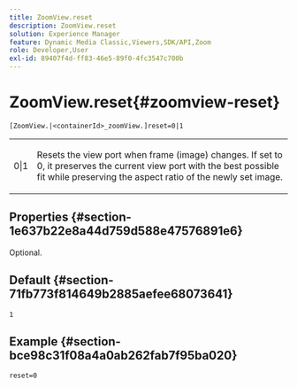 ```yaml
---
title: ZoomView.reset
description: ZoomView.reset
solution: Experience Manager
feature: Dynamic Media Classic,Viewers,SDK/API,Zoom
role: Developer,User
exl-id: 89407f4d-ff83-46e5-89f0-4fc3547c700b
---
```

# ZoomView.reset{#zoomview-reset}

 `[ZoomView.|<containerId>_zoomView.]reset=0|1`

<table id="table_49FFD1BC53B846F09A6D214BC8C5C3FE"> 
 <tbody> 
  <tr> 
   <td colname="col1"> <p> <span class="codeph"> 0|1</span> </p> </td> 
   <td colname="col2"> <p> Resets the view port when frame (image) changes. If set to <span class="codeph"> 0</span>, it preserves the current view port with the best possible fit while preserving the aspect ratio of the newly set image. </p> </td> 
  </tr> 
 </tbody> 
</table>

## Properties {#section-1e637b22e8a44d759d588e47576891e6}

Optional.

## Default {#section-71fb773f814649b2885aefee68073641}

`1`

## Example {#section-bce98c31f08a4a0ab262fab7f95ba020}

`reset=0`
